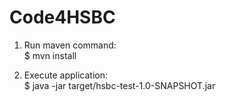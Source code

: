 # Code4HSBC
1. Run maven command:</br>
$ mvn install

2. Execute application:</br>
$ java -jar target/hsbc-test-1.0-SNAPSHOT.jar